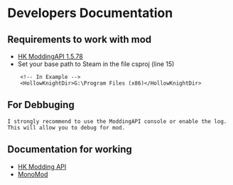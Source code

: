 # Developers Documentation

## Requirements to work with mod
-   [HK ModdingAPI 1.5.78](https://github.com/hk-modding/api)
-   Set your base path to Steam in the file csproj (line 15)
    
```
    <!-- In Example -->
    <HollowKnightDir>G:\Program Files (x86)</HollowKnightDir>
```

## For Debbuging
    I strongly recommend to use the ModdingAPI console or enable the log.
    This will allow you to debug for mod.

## Documentation for working
-   [HK Modding API](https://hk-modding.github.io/api/api/index.html)
-   [MonoMod](https://github.com/MonoMod/MonoMod)